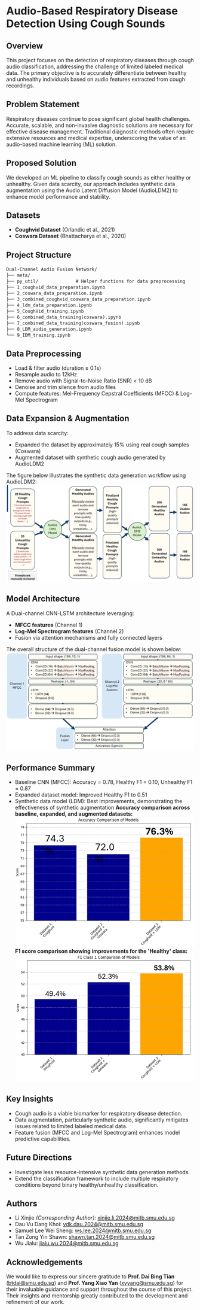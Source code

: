 # Audio-Based Respiratory Disease Detection Using Cough Sounds

## Overview
This project focuses on the detection of respiratory diseases through cough audio classification, addressing the challenge of limited labeled medical data. The primary objective is to accurately differentiate between healthy and unhealthy individuals based on audio features extracted from cough recordings.

## Problem Statement
Respiratory diseases continue to pose significant global health challenges. Accurate, scalable, and non-invasive diagnostic solutions are necessary for effective disease management. Traditional diagnostic methods often require extensive resources and medical expertise, underscoring the value of an audio-based machine learning (ML) solution.

## Proposed Solution
We developed an ML pipeline to classify cough sounds as either healthy or unhealthy. Given data scarcity, our approach includes synthetic data augmentation using the Audio Latent Diffusion Model (AudioLDM2) to enhance model performance and stability.

## Datasets
- **Coughvid Dataset** (Orlandic et al., 2021)
- **Coswara Dataset** (Bhattacharya et al., 2020)

## Project Structure
```
Dual-Channel Audio Fusion Network/
├── meta/
├── py_util/              # Helper functions for data preprocessing
├── 1_coughvid_data_preparation.ipynb
├── 2_coswara_data_preparation.ipynb
├── 3_combined_coughvid_coswara_data_preparation.ipynb
├── 4_ldm_data_preparation.ipynb
├── 5_CoughVid_training.ipynb
├── 6_combined_data_training(coswara).ipynb
├── 7_combined_data_training(coswara_fusion).ipynb
├── 8_LDM_audio_generation.ipynb
└── 9_IDM_training.ipynb
```

## Data Preprocessing
- Load & filter audio (duration ≥ 0.1s)
- Resample audio to 12kHz
- Remove audio with Signal-to-Noise Ratio (SNR) < 10 dB
- Denoise and trim silence from audio files
- Compute features: Mel-Frequency Cepstral Coefficients (MFCC) & Log-Mel Spectrogram

## Data Expansion & Augmentation
To address data scarcity:
- Expanded the dataset by approximately 15% using real cough samples (Coswara)
- Augmented dataset with synthetic cough audio generated by AudioLDM2

The figure below illustrates the synthetic data generation workflow using AudioLDM2:
![Synthetic Audio Generation](meta/audio_syn.png)

## Model Architecture
A Dual-channel CNN-LSTM architecture leveraging:
- **MFCC features** (Channel 1)
- **Log-Mel Spectrogram features** (Channel 2)
- Fusion via attention mechanisms and fully connected layers

The overall structure of the dual-channel fusion model is shown below:
![Model Architecture](meta/model_arch.png)

## Performance Summary
- Baseline CNN (MFCC): Accuracy = 0.78, Healthy F1 = 0.10, Unhealthy F1 = 0.87
- Expanded dataset model: Improved Healthy F1 to 0.51
- Synthetic data model (LDM): Best improvements, demonstrating the effectiveness of synthetic augmentation
**Accuracy comparison across baseline, expanded, and augmented datasets:**
![Accuracy Comparison](meta/accuracy_compare.png)
**F1 score comparison showing improvements for the 'Healthy' class:**
![F1 Score Comparison](meta/F1_compare.png)

## Key Insights
- Cough audio is a viable biomarker for respiratory disease detection.
- Data augmentation, particularly synthetic audio, significantly mitigates issues related to limited labeled medical data.
- Feature fusion (MFCC and Log-Mel Spectrogram) enhances model predictive capabilities.

## Future Directions
- Investigate less resource-intensive synthetic data generation methods.
- Extend the classification framework to include multiple respiratory conditions beyond binary healthy/unhealthy classification.

## Authors
- Li Xinjie *(Corresponding Author)*: xinjie.li.2024@mitb.smu.edu.sg 
- Dau Vu Dang Khoi: vdk.dau.2024@mitb.smu.edu.sg
- Samuel Lee Wei Sheng: ws.lee.2024@mitb.smu.edu.sg
- Tan Zong Yin Shawn: shawn.tan.2024@mitb.smu.edu.sg
- Wu Jialu: jialu.wu.2024@mitb.smu.edu.sg


## Acknowledgements

We would like to express our sincere gratitude to **Prof. Dai Bing Tian** (btdai@smu.edu.sg) and **Prof. Yang Xiao Yan** (xyyang@smu.edu.sg) for their invaluable guidance and support throughout the course of this project. Their insights and mentorship greatly contributed to the development and refinement of our work.

